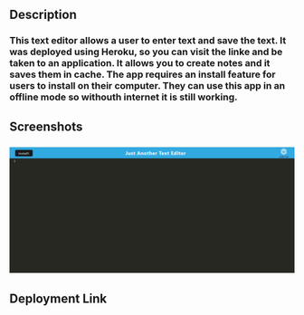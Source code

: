 ## Description

### This text editor allows a user to enter text and save the text. It was deployed using Heroku, so you can visit the linke and be taken to an application. It allows you to create notes and it saves them in cache. The app requires an install feature for users to install on their computer. They can use this app in an offline mode so withouth internet it is still working.

## Screenshots

### <img src="./assets/screenshot.png">

## Deployment Link

###

